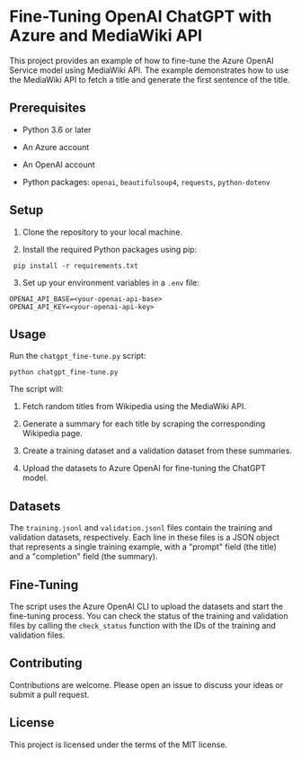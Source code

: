 # Fine-Tuning OpenAI ChatGPT with Azure and MediaWiki API

This project provides an example of how to fine-tune the Azure OpenAI Service model using MediaWiki API. The example demonstrates how to use the MediaWiki API to fetch a title and generate the first sentence of the title.

## Prerequisites

- Python 3.6 or later

- An Azure account

- An OpenAI account

- Python packages: `openai`, `beautifulsoup4`, `requests`, `python-dotenv`

## Setup

1. Clone the repository to your local machine.

2. Install the required Python packages using pip:

```
 pip install -r requirements.txt
```

3. Set up your environment variables in a `.env` file:

```
OPENAI_API_BASE=<your-openai-api-base>
OPENAI_API_KEY=<your-openai-api-key>
```

## Usage

Run the `chatgpt_fine-tune.py` script:

```
python chatgpt_fine-tune.py
```

The script will:

1. Fetch random titles from Wikipedia using the MediaWiki API.

2. Generate a summary for each title by scraping the corresponding Wikipedia page.

3. Create a training dataset and a validation dataset from these summaries.

4. Upload the datasets to Azure OpenAI for fine-tuning the ChatGPT model.

## Datasets

The `training.jsonl` and `validation.jsonl` files contain the training and validation datasets, respectively. Each line in these files is a JSON object that represents a single training example, with a "prompt" field (the title) and a "completion" field (the summary).

## Fine-Tuning

The script uses the Azure OpenAI CLI to upload the datasets and start the fine-tuning process. You can check the status of the training and validation files by calling the `check_status` function with the IDs of the training and validation files.

## Contributing

Contributions are welcome. Please open an issue to discuss your ideas or submit a pull request.

## License

This project is licensed under the terms of the MIT license.
